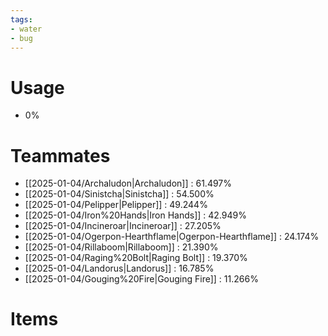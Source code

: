 ```yaml
---
tags:
- water
- bug
---
```

# Usage
- 0%
# Teammates
- [[2025-01-04/Archaludon|Archaludon]] : 61.497%
- [[2025-01-04/Sinistcha|Sinistcha]] : 54.500%
- [[2025-01-04/Pelipper|Pelipper]] : 49.244%
- [[2025-01-04/Iron%20Hands|Iron Hands]] : 42.949%
- [[2025-01-04/Incineroar|Incineroar]] : 27.205%
- [[2025-01-04/Ogerpon-Hearthflame|Ogerpon-Hearthflame]] : 24.174%
- [[2025-01-04/Rillaboom|Rillaboom]] : 21.390%
- [[2025-01-04/Raging%20Bolt|Raging Bolt]] : 19.370%
- [[2025-01-04/Landorus|Landorus]] : 16.785%
- [[2025-01-04/Gouging%20Fire|Gouging Fire]] : 11.266%
# Items